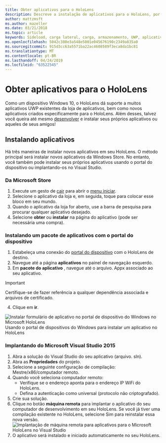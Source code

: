 ```yaml
---
title: Obter aplicativos para o HoloLens
description: Descreve a instalação de aplicativos para o HoloLens, por meio do Microsoft Store e do carregamento lateral.
author: mattzmsft
ms.author: mazeller
ms.date: 03/21/2018
ms.topic: article
keywords: Sideload, carga lateral, carga, armazenamento, UWP, aplicativo, instalação
ms.openlocfilehash: 5042c380e3a548e5001e045676190c2349a835a0
ms.sourcegitcommit: 915d3cc63a5571ba22ac4608589f3eca8da1bc81
ms.translationtype: MT
ms.contentlocale: pt-BR
ms.lasthandoff: 04/24/2019
ms.locfileid: "63522545"
---
```

# <a name="get-apps-for-hololens"></a>Obter aplicativos para o HoloLens

Como um dispositivo Windows 10, o HoloLens dá suporte a muitos aplicativos UWP existentes da loja de aplicativos, bem como novos aplicativos criados especificamente para o HoloLens. Além desses, talvez você queira até mesmo [desenvolver](development-overview.md) e instalar seus próprios aplicativos ou aqueles de seus amigos!

## <a name="installing-apps"></a>Instalando aplicativos

Há três maneiras de instalar novos aplicativos em seu HoloLens. O método principal será instalar novos aplicativos da Windows Store. No entanto, você também pode instalar seus próprios aplicativos usando o portal do dispositivo ou implantando-os no Visual Studio.

### <a name="from-the-microsoft-store"></a>Da Microsoft Store
1. Execute um gesto de [cair](gestures.md#bloom) para abrir o [menu iniciar](navigating-the-windows-mixed-reality-home.md#start-menu).
2. Selecione o aplicativo da loja e, em seguida, toque para colocar esse bloco em seu mundo.
3. Quando o aplicativo da loja for aberto, use a barra de pesquisa para procurar qualquer aplicativo desejado.
4. Selecione **obter** ou **instalar** na página do aplicativo (pode ser necessária uma compra).

### <a name="installing-an-application-package-with-the-device-portal"></a>Instalando um pacote de aplicativos com o portal do dispositivo
1. Estabeleça uma conexão do [portal do dispositivo](using-the-windows-device-portal.md) com o HoloLens de destino.
2. Navegue até a página **aplicativos** no painel de navegação esquerdo.
3. Em **pacote do aplicativo** , navegue até o arquivo. Appx associado ao seu aplicativo.
  >[!IMPORTANT]
  >Certifique-se de fazer referência a qualquer dependência associada e arquivos de certificado.

4. Clique em **ir**.

![Instalar formulário de aplicativo no portal de dispositivo do Windows no Microsoft HoloLens](images/deviceportal-appmanager.jpg)<br>
Usando o portal de dispositivos do Windows para instalar um aplicativo no HoloLens

### <a name="deploying-from-microsoft-visual-studio-2015"></a>Implantando do Microsoft Visual Studio 2015
1. Abra a solução do Visual Studio do seu aplicativo (arquivo. sln).
2. Abra as **Propriedades** do projeto.
3. Selecione a seguinte configuração de compilação: Mestre/x86/computador remoto.
4. Quando você seleciona computador remoto:
   * Verifique se o endereço aponta para o endereço IP WiFi do HoloLens.
   * Defina a autenticação como universal (protocolo não criptografado).
5. Crie sua solução.
6. Clique no botão **máquina remota** para implantar o aplicativo do seu computador de desenvolvimento em seu HoloLens. Se você já tiver uma compilação existente no HoloLens, selecione Sim para reinstalar essa nova versão.<br>
  ![Implantação de máquina remota para aplicativos para o Microsoft HoloLens no Visual Studio](images/vs2015-remotedeployment.jpg)<br>
7. O aplicativo será instalado e iniciado automaticamente no seu HoloLens.
